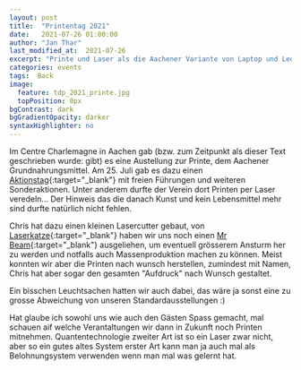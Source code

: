 ```yaml
---
layout: post
title:  "Printentag 2021"
date:   2021-07-26 01:00:00
author: "Jan Thar"
last_modified_at:  2021-07-26
excerpt: "Printe und Laser als die Aachener Variante von Laptop und Lederhose"
categories: events
tags:  Back
image:
  feature: tdp_2021_printe.jpg
  topPosition: 0px
bgContrast: dark
bgGradientOpacity: darker
syntaxHighlighter: no
---
```

Im Centre Charlemagne in Aachen gab (bzw. zum Zeitpunkt als dieser Text geschrieben wurde: gibt) es eine Austellung zur Printe, dem Aachener Grundnahrungsmittel.
Am 25. Juli gab es dazu einen [Aktionstag](http://www.centre-charlemagne.eu/termin/aktionstag-printe-live-es-lebe-die-printe/){:target="_blank"} mit freien Führungen und weiteren Sonderaktionen.
Unter anderem durfte der Verein dort Printen per Laser veredeln... Der Hinweis das die danach Kunst und kein Lebensmittel mehr sind durfte natürlich nicht fehlen.

<div class="img img--fullContainer img--14xLeading" style="background-image: url({{ site.baseurl_posts_img }}tdp_2021_chris.jpg);"></div>
<div class="img img--fullContainer img--14xLeading" style="background-image: url({{ site.baseurl_posts_img }}tdp_2021_beam.jpg);"></div>

Chris hat dazu einen kleinen Lasercutter gebaut, von [Laserkatze](http://www.laserkatze.de/){:target="_blank"}  haben wir uns noch einen [Mr Beam](https://www.mr-beam.org/){:target="_blank"} ausgeliehen, um eventuell grösserem Ansturm her zu werden und notfalls auch Massenproduktion machen zu können.
Meist konnten wir aber die Printen nach wunsch herstellen, zumindest mit Namen, Chris hat aber sogar den gesamten "Aufdruck" nach Wunsch gestaltet.

<div class="img img--fullContainer img--14xLeading" style="background-image: url({{ site.baseurl_posts_img }}tdp_2021_booth.jpg);"></div>

Ein bisschen Leuchtsachen hatten wir auch dabei, das wäre ja sonst eine zu grosse Abweichung von unseren Standardausstellungen :)

Hat glaube ich sowohl uns wie auch den Gästen Spass gemacht, mal schauen aif welche Verantaltungen wir dann in Zukunft noch Printen mitnehmen. 
Quantentechnologie zweiter Art ist so ein Laser zwar nicht, aber so ein gutes altes System erster Art kann man ja auch mal als Belohnungsystem verwenden wenn man mal was gelernt hat.
